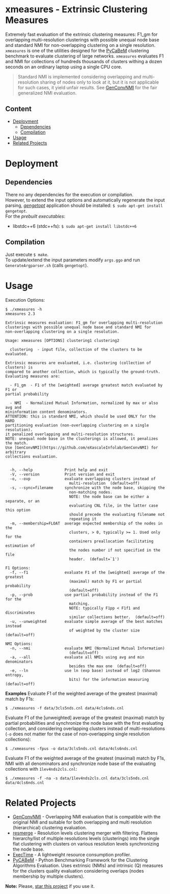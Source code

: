# xmeasures - Extrinsic Clustering Measures
Extremely fast evaluation of the extrinsic clustering measures: F1_gm for overlapping multi-resolution clusterings with possible unequal node base and standard NMI for non-overlapping clustering on a single resolution.  
`xmeasures` is one of the utilities designed for the [PyCaBeM](https://github.com/eXascaleInfolab/PyCABeM) clustering benchmark to evaluate clustering of large networks. `xmeasures` evaluates F1 and NMI for collections of hundreds thousands of clusters withing a dozen seconds on an ordinary laptop using a single CPU core.

> Standard NMI is implemented considering overlapping and multi-resolution sharing of nodes only to look at it, but it is not applicable for such cases, it yield unfair results. See [GenConvNMI](https://github.com/eXascaleInfolab/GenConvNMI) for the fair generalized NMI evaluation.

## Content
- [Deployment](#deployment)
	- [Dependencies](#dependencies)
	- [Compilation](#compilation)
- [Usage](#usage)
- [Related Projects](#related-projects)

# Deployment

## Dependencies
There no any dependencies for the execution or compilation.  
However, to extend the input options and automatically regenerate the input parsing,
[*gengetopt*](https://www.gnu.org/software/gengetopt) application should be installed: `$ sudo apt-get install gengetopt`.  
For the *prebuilt executables*:
- libstdc++6 (stdc++fs): `$ sudo apt-get install libstdc++6`

## Compilation
Just execute `$ make`.  
To update/extend the input parameters modify `args.ggo` and run `GenerateArgparser.sh` (calls `gengetopt`).

# Usage
Execution Options:
```
$ ./xmeasures -h
xmeasures 2.3

Extrinsic measures evaluation: F1_gm for overlapping multi-resolution
clusterings with possible unequal node base and standard NMI for
non-overlapping clustering on a single resolution.

Usage: xmeasures [OPTIONS] clustering1 clustering2

  clustering  - input file, collection of the clusters to be evaluated.

Extrinsic measures are evaluated, i.e. clustering (collection of clusters) is
compared to another collection, which is typically the ground-truth.
Evaluating measures are:

  - F1_gm  - F1 of the [weighted] average greatest match evaluated by F1 or
partial probability

  - NMI  - Normalized Mutual Information, normalized by max or also avg and
mininformation content denominators.
ATTENTION: this is standard NMI, which should be used ONLY for the HARD
partitioning evaluation (non-overlapping clustering on a single resolution).
it penalized overlapping and multi-resolution structures.
NOTE: unequal node base in the clusterings is allowed, it penalizes the match.
Use [GenConvNMI](https://github.com/eXascaleInfolab/GenConvNMI) for arbitrary
collections evaluation.


  -h, --help              Print help and exit
  -V, --version           Print version and exit
  -o, --ovp               evaluate overlapping clusters instead of
                            multi-resolution  (default=off)
  -s, --sync=filename     synchronize with the node base, skipping the
                            non-matching nodes.
                            NOTE: the node base can be either a separate, or an
                            evaluating CNL file, in the latter case this option
                            should precede the evaluating filename not
                            repeating it
  -m, --membership=FLOAT  average expected membership of the nodes in the
                            clusters, > 0, typically >= 1. Used only for the
                            containers preallocation facilitating estimation of
                            the nodes number if not specified in the file
                            header.  (default=`1')

F1 Options:
  -f, --f1                evaluate F1 of the [weighted] average of the greatest
                            (maximal) match by F1 or partial probability
                            (default=off)
  -p, --prob              use partial probability instead of the F1 for the
                            matching.
                            NOTE: typically F1pp < F1f1 and discriminates
                            similar collections better.  (default=off)
  -u, --unweighted        evaluate simple average of the best matches instead
                            of weighted by the cluster size  (default=off)

NMI Options:
  -n, --nmi               evaluate NMI (Normalized Mutual Information)
                            (default=off)
  -a, --all               evaluate all NMIs using avg and min denominators
                            besides the max one  (default=off)
  -e, --ln                use ln (exp base) instead of log2 (Shannon entropy,
                            bits) for the information measuring  (default=off)
```

**Examples**
Evaluate F1 of the weighted average of the greatest (maximal) match by F1s:
```
$ ./xmeasures -f data/3cls5nds.cnl data/4cls6nds.cnl
```

Evaluate F1 of the [unweighted] average of the greatest (maximal) match by partial probabilities and synchronize the node base with the first evaluating collection, and considering overlapping clusters instead of multi-resolutions (`-o` does not matter for the case of non-overlapping single resolution collections):
```
$ ./xmeasures -fpus -o data/3cls5nds.cnl data/4cls6nds.cnl
```

Evaluate F1 of the weighted average of the greatest (maximal) match by F1s, NMI with all denominators and synchronize node base of the evaluating collections with `1lev4nds2cls.cnl`:
```
$ ./xmeasures -f -na -s data/1lev4nds2cls.cnl data/3cls5nds.cnl data/4cls6nds.cnl
```

# Related Projects
- [GenConvNMI](https://github.com/eXascaleInfolab/GenConvNMI) - Overlapping NMI evaluation that is compatible with the original NMI and suitable for both overlapping and multi resolution (hierarchical) clustering evaluation.
- [resmerge](https://github.com/eXascaleInfolab/resmerge)  - Resolution levels clustering merger with filtering. Flattens hierarchy/list of multiple resolutions levels (clusterings) into the single flat clustering with clusters on various resolution levels synchronizing the node base.
- [ExecTime](https://bitbucket.org/lumais/exectime/)  - A lightweight resource consumption profiler.
- [PyCABeM](https://github.com/eXascaleInfolab/PyCABeM) - Python Benchmarking Framework for the Clustering Algorithms Evaluation. Uses extrinsic (NMIs) and intrinsic (Q) measures for the clusters quality evaluation considering overlaps (nodes membership by multiple clusters).

**Note:** Please, [star this project](https://github.com/eXascaleInfolab/xmeasures) if you use it.

